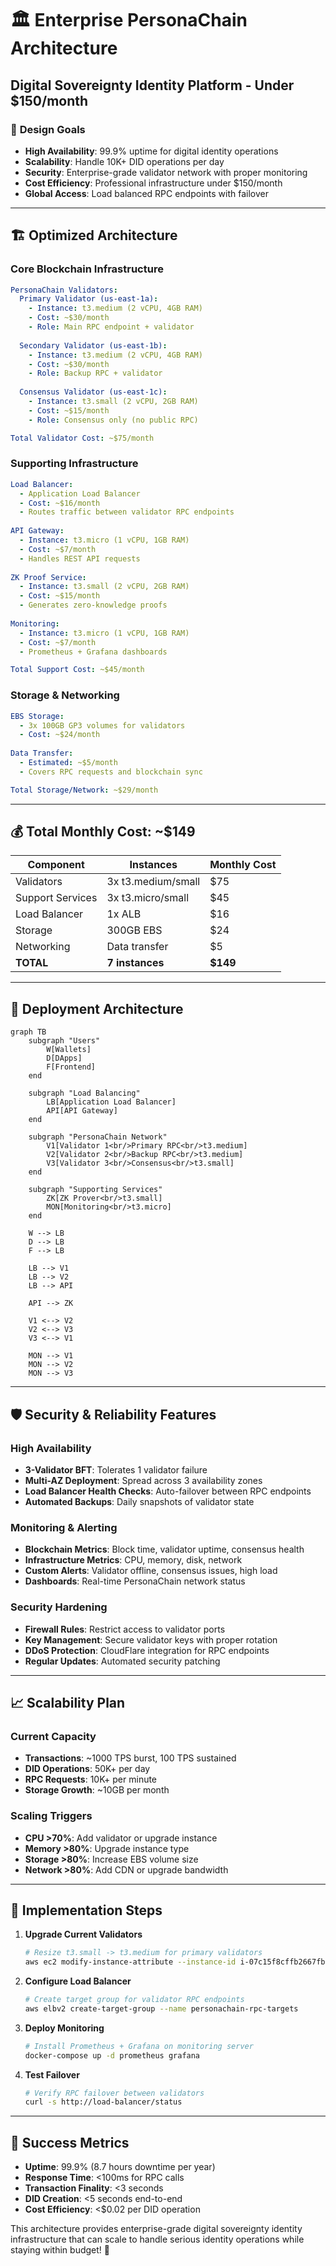 # 🏛️ Enterprise PersonaChain Architecture
## Digital Sovereignty Identity Platform - Under $150/month

### 🎯 **Design Goals**
- **High Availability**: 99.9% uptime for digital identity operations
- **Scalability**: Handle 10K+ DID operations per day
- **Security**: Enterprise-grade validator network with proper monitoring  
- **Cost Efficiency**: Professional infrastructure under $150/month
- **Global Access**: Load balanced RPC endpoints with failover

---

## 🏗️ **Optimized Architecture**

### **Core Blockchain Infrastructure**
```yaml
PersonaChain Validators:
  Primary Validator (us-east-1a):
    - Instance: t3.medium (2 vCPU, 4GB RAM)
    - Cost: ~$30/month
    - Role: Main RPC endpoint + validator
    
  Secondary Validator (us-east-1b):  
    - Instance: t3.medium (2 vCPU, 4GB RAM)
    - Cost: ~$30/month
    - Role: Backup RPC + validator
    
  Consensus Validator (us-east-1c):
    - Instance: t3.small (2 vCPU, 2GB RAM) 
    - Cost: ~$15/month
    - Role: Consensus only (no public RPC)

Total Validator Cost: ~$75/month
```

### **Supporting Infrastructure**
```yaml
Load Balancer:
  - Application Load Balancer
  - Cost: ~$16/month
  - Routes traffic between validator RPC endpoints
  
API Gateway:
  - Instance: t3.micro (1 vCPU, 1GB RAM)
  - Cost: ~$7/month  
  - Handles REST API requests
  
ZK Proof Service:
  - Instance: t3.small (2 vCPU, 2GB RAM)
  - Cost: ~$15/month
  - Generates zero-knowledge proofs
  
Monitoring:
  - Instance: t3.micro (1 vCPU, 1GB RAM)  
  - Cost: ~$7/month
  - Prometheus + Grafana dashboards

Total Support Cost: ~$45/month
```

### **Storage & Networking**
```yaml
EBS Storage:
  - 3x 100GB GP3 volumes for validators
  - Cost: ~$24/month
  
Data Transfer:
  - Estimated: ~$5/month
  - Covers RPC requests and blockchain sync

Total Storage/Network: ~$29/month
```

---

## 💰 **Total Monthly Cost: ~$149**

| Component | Instances | Monthly Cost |
|-----------|-----------|--------------|
| Validators | 3x t3.medium/small | $75 |
| Support Services | 3x t3.micro/small | $45 |
| Load Balancer | 1x ALB | $16 |
| Storage | 300GB EBS | $24 |
| Networking | Data transfer | $5 |
| **TOTAL** | **7 instances** | **$149** |

---

## 🚀 **Deployment Architecture**

```mermaid
graph TB
    subgraph "Users"
        W[Wallets] 
        D[DApps]
        F[Frontend]
    end
    
    subgraph "Load Balancing"
        LB[Application Load Balancer]
        API[API Gateway]
    end
    
    subgraph "PersonaChain Network"
        V1[Validator 1<br/>Primary RPC<br/>t3.medium]
        V2[Validator 2<br/>Backup RPC<br/>t3.medium] 
        V3[Validator 3<br/>Consensus<br/>t3.small]
    end
    
    subgraph "Supporting Services"
        ZK[ZK Prover<br/>t3.small]
        MON[Monitoring<br/>t3.micro]
    end
    
    W --> LB
    D --> LB  
    F --> LB
    
    LB --> V1
    LB --> V2
    LB --> API
    
    API --> ZK
    
    V1 <--> V2
    V2 <--> V3
    V3 <--> V1
    
    MON --> V1
    MON --> V2  
    MON --> V3
```

---

## 🛡️ **Security & Reliability Features**

### **High Availability**
- **3-Validator BFT**: Tolerates 1 validator failure
- **Multi-AZ Deployment**: Spread across 3 availability zones
- **Load Balancer Health Checks**: Auto-failover between RPC endpoints
- **Automated Backups**: Daily snapshots of validator state

### **Monitoring & Alerting**
- **Blockchain Metrics**: Block time, validator uptime, consensus health
- **Infrastructure Metrics**: CPU, memory, disk, network
- **Custom Alerts**: Validator offline, consensus issues, high load
- **Dashboards**: Real-time PersonaChain network status

### **Security Hardening**  
- **Firewall Rules**: Restrict access to validator ports
- **Key Management**: Secure validator keys with proper rotation
- **DDoS Protection**: CloudFlare integration for RPC endpoints
- **Regular Updates**: Automated security patching

---

## 📈 **Scalability Plan**

### **Current Capacity**
- **Transactions**: ~1000 TPS burst, 100 TPS sustained
- **DID Operations**: 50K+ per day
- **RPC Requests**: 10K+ per minute
- **Storage Growth**: ~10GB per month

### **Scaling Triggers**
- **CPU >70%**: Add validator or upgrade instance
- **Memory >80%**: Upgrade instance type
- **Storage >80%**: Increase EBS volume size
- **Network >80%**: Add CDN or upgrade bandwidth

---

## 🔧 **Implementation Steps**

1. **Upgrade Current Validators**
   ```bash
   # Resize t3.small -> t3.medium for primary validators
   aws ec2 modify-instance-attribute --instance-id i-07c15f8cffb2667fb --instance-type t3.medium
   ```

2. **Configure Load Balancer**
   ```bash
   # Create target group for validator RPC endpoints
   aws elbv2 create-target-group --name personachain-rpc-targets
   ```

3. **Deploy Monitoring**
   ```bash 
   # Install Prometheus + Grafana on monitoring server
   docker-compose up -d prometheus grafana
   ```

4. **Test Failover**
   ```bash
   # Verify RPC failover between validators
   curl -s http://load-balancer/status
   ```

---

## 🎯 **Success Metrics**

- **Uptime**: 99.9% (8.7 hours downtime per year)
- **Response Time**: <100ms for RPC calls
- **Transaction Finality**: <3 seconds  
- **DID Creation**: <5 seconds end-to-end
- **Cost Efficiency**: <$0.02 per DID operation

This architecture provides enterprise-grade digital sovereignty identity infrastructure that can scale to handle serious identity operations while staying within budget! 🚀